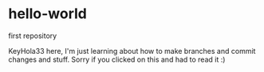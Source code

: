 # hello-world
first repository

KeyHola33 here, I'm just learning about how to make branches and commit changes and stuff.
Sorry if you clicked on this and had to read it :)
